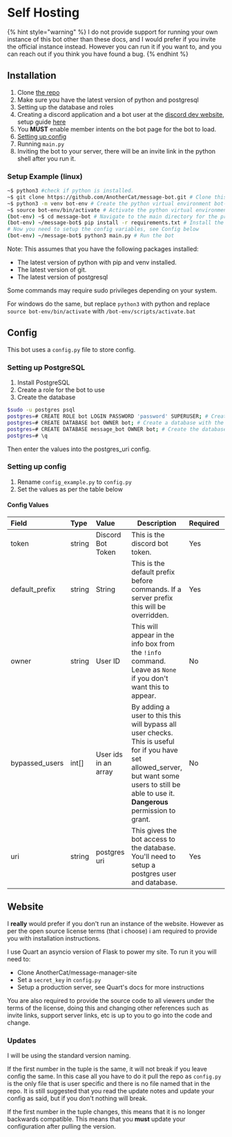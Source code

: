 # Self Hosting

{% hint style="warning" %}
I do not provide support for running your own instance of this bot other than these docs, and I would prefer if you invite the official instance instead. However you can run it if you want to, and you can reach out if you think you have found a bug.
{% endhint %}

## Installation

1. Clone [the repo](https://github.com/AnotherCat/message-bot)
2. Make sure you have the latest version of python and postgresql
3. Setting up the database and roles
4. Creating a discord application and a bot user at the [discord dev website](https://discord.com/developers/applications), setup guide [here](https://discordpy.readthedocs.io/en/latest/discord.html#creating-a-bot-account)
5. You **MUST** enable member intents on the bot page for the bot to load.
6. [Setting up config](#config)
7. Running `main.py`
8. Inviting the bot to your server, there will be an invite link in the python shell after you run it.

### Setup Example (linux)

```bash
~$ python3 #check if python is installed.
~$ git clone https://github.com/AnotherCat/message-bot.git # Clone this github repo
~$ python3 -m venv bot-env # Create the python virtual environment bot-env
~$ source bot-env/bin/activate # Activate the python virtual environment (will need to do this every time you want to be able to run the bot)
(bot-env) ~$ cd message-bot # Navigate to the main directory for the project.
(bot-env) ~/message-bot$ pip install -r requirements.txt # Install the required python packages.
# Now you need to setup the config variables, see Config below
(bot-env) ~/message-bot$ python3 main.py # Run the bot
```

Note: This assumes that you have the following packages installed:

- The latest version of python with pip and venv installed.
- The latest version of git.
- The latest version of postgresql

Some commands may require sudo privileges depending on your system.

For windows do the same, but replace `python3` with python and replace `source bot-env/bin/activate` with `/bot-env/scripts/activate.bat`

## Config

This bot uses a `config.py` file to store config.

### Setting up PostgreSQL

1. Install PostgreSQL
2. Create a role for the bot to use
3. Create the database

```bash
$sudo -u postgres psql
postgres=# CREATE ROLE bot LOGIN PASSWORD 'password' SUPERUSER; # Create the role for the bot to use. You can do it without superuser, look up the docs to see what's needed.
postgres=# CREATE DATABASE bot OWNER bot; # Create a database with the same name as the role, so that you can login easier
postgres=# CREATE DATABASE message_bot OWNER bot; # Create the database the bot will use
postgres=# \q
```

Then enter the values into the postgres_uri config.

### Setting up config

1. Rename `config_example.py` to `config.py`
2. Set the values as per the table below

#### Config Values

| Field         | Type     | Value                                             | Description                                                  | Required | Default |
| :-------------- | :------------------ | :----------------------------------------------------------- | --------------- | :-------------- | --------------- |
| token | string         | Discord Bot Token  | This is the discord bot token.                               | Yes | `""` |
| default_prefix    | string         | String    | This is the default prefix before commands. If a server prefix this will be overridden. | Yes | `"!"` |
| owner   | string | User ID | This will appear in the info box from the `!info` command. Leave as `None` if you don't want this to appear. | No | `None` |
| bypassed_users | int[] | User ids in an array | By adding a user to this this will bypass all user checks. This is useful for if you have set allowed_server, but want some users to still be able to use it. **Dangerous** permission to grant. | No | `[]` |
| uri | string | postgres uri | This gives the bot access to the database. You'll need to setup a postgres user and database. | Yes | see config file |

## Website

I **really** would prefer if you don't run an instance of the website.
However as per the open source license terms (that i choose) i am required to provide you with installation instructions.

I use Quart an asyncio version of Flask to power my site.
To run it you will need to:

- Clone AnotherCat/message-manager-site
- Set a `secret_key` in `config.py`
- Setup a production server, see Quart's docs for more instructions

You are also required to provide the source code to all viewers under the terms of the license, doing this and changing other references such as invite links, support server links, etc is up to you to go into the code and change.

### Updates

I will be using the standard version naming.

If the first number in the tuple is the same, it will not break if you leave config the same. In this case all you have to do it pull the repo as `config.py` is the only file that is user specific and there is no file named that in the repo.
It is still suggested that you read the update notes and update your config as said, but if you don't nothing will break.

If the first number in the tuple changes, this means that it is no longer backwards compatible.
This means that you **must** update your configuration after pulling the version.
